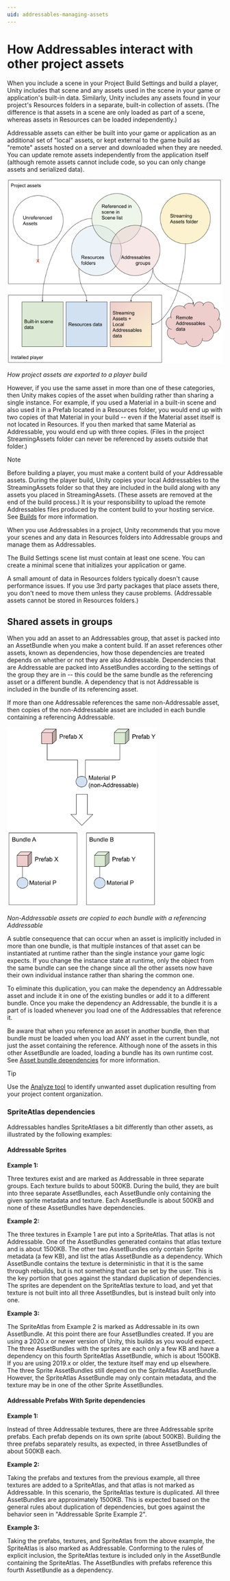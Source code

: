 ```yaml
---
uid: addressables-managing-assets
---
```


# How Addressables interact with other project assets

When you include a scene in your Project Build Settings and build a player, Unity includes that scene and any assets used in the scene in your game or application's built-in data. Similarly, Unity includes any assets found in your project's Resources folders in a separate, built-in collection of assets. (The difference is that assets in a scene are only loaded as part of a scene, whereas assets in Resources can be loaded independently.) 

Addressable assets can either be built into your game or application as an additional set of "local" assets, or kept external to the game build as "remote" assets hosted on a server and downloaded when they are needed. You can update remote assets independently from the application itself (although remote assets cannot include code, so you can only change assets and serialized data).

![](images/addr_interact_baloons.png)

*How project assets are exported to a player build*

However, if you use the same asset in more than one of these categories, then Unity makes copies of the asset when building rather than sharing a single instance. For example, if you used a Material in a built-in scene and also used it in a Prefab located in a Resources folder, you would end up with two copies of that Material in your build -- even if the Material asset itself is not located in Resources. If you then marked that same Material as Addressable, you would end up with three copies. (Files in the project StreamingAssets folder can never be referenced by assets outside that folder.)

> [!NOTE]
> Before building a player, you must make a content build of your Addressable assets. During the player build, Unity copies your local Addressables to the StreamingAssets folder so that they are included in the build along with any assets you placed in StreamingAssets. (These assets are removed at the end of the build process.) It is your responsibility to upload the remote Addressables files produced by the content build to your hosting service. See [Builds] for more information.

When you use Addressables in a project, Unity recommends that you move your scenes and any data in Resources folders into Addressable groups and manage them as Addressables.

The Build Settings scene list must contain at least one scene. You can create a minimal scene that initializes your application or game. 

A small amount of data in Resources folders typically doesn't cause performance issues. If you use 3rd party packages that place assets there, you don't need to move them unless they cause problems. (Addressable assets cannot be stored in Resources folders.) 

## Shared assets in groups

When you add an asset to an Addressables group, that asset is packed into an AssetBundle when you make a content build. If an asset references other assets, known as dependencies, how those dependencies are treated depends on whether or not they are also Addressable. Dependencies that are Addressable are packed into AssetBundles according to the settings of the group they are in -- this could be the same bundle as the referencing asset or a different bundle. A dependency that is not Addressable is included in the bundle of its referencing asset. 

If more than one Addressable references the same non-Addressable asset, then copies of the non-Addressable asset are included in each bundle containing a referencing Addressable.

![](images/addr_interact_shared.png)

*Non-Addressable assets are copied to each bundle with a referencing Addressable*

A subtle consequence that can occur when an asset is implicitly included in more than one bundle, is that multiple instances of that asset can be instantiated at runtime rather than the single instance your game logic expects. If you change the instance state at runtime, only the object from the same bundle can see the change since all the other assets now have their own individual instance rather than sharing the common one. 

To eliminate this duplication, you can make the dependency an Addressable asset and include it in one of the existing bundles or add it to a different bundle. Once you make the dependency an Addressable, the bundle it is a part of is loaded whenever you load one of the Addressables that reference it.

Be aware that when you reference an asset in another bundle, then that bundle must be loaded when you load ANY asset in the current bundle, not just the asset containing the reference. Although none of the assets in this other AssetBundle are loaded, loading a bundle has its own runtime cost. See [Asset bundle dependencies] for more information. 

> [!TIP]
> Use the [Analyze tool] to identify unwanted asset duplication resulting from your project content organization.

### SpriteAtlas dependencies

Addressables handles SpriteAtlases a bit differently than other assets, as illustrated by the following examples:

#### Addressable Sprites 

__Example 1:__

Three textures exist and are marked as Addressable in three separate groups. Each texture builds to about 500KB. During the build, they are built into three separate AssetBundles, each AssetBundle only containing the given sprite metadata and texture. Each AssetBundle is about 500KB and none of these AssetBundles have dependencies.

__Example 2:__

The three textures in Example 1 are put into a SpriteAtlas. That atlas is not Addressable. One of the AssetBundles generated contains that atlas texture and is about 1500KB. The other two AssetBundles only contain Sprite metadata (a few KB), and list the atlas AssetBundle as a dependency. Which AssetBundle contains the texture is deterministic in that it is the same through rebuilds, but is not something that can be set by the user. This is the key portion that goes against the standard duplication of dependencies. The sprites are dependent on the SpriteAtlas texture to load, and yet that texture is not built into all three AssetBundles, but is instead built only into one.

__Example 3:__

The SpriteAtlas from Example 2 is marked as Addressable in its own AssetBundle. At this point there are four AssetBundles created. If you are using a 2020.x or newer version of Unity, this builds as you would expect. The three AssetBundles with the sprites are each only a few KB and have a dependency on this fourth SpriteAtlas AssetBundle, which is about 1500KB. If you are using 2019.x or older, the texture itself may end up elsewhere. The three Sprite AssetBundles still depend on the SpriteAtlas AssetBundle. However, the SpriteAtlas AssetBundle may only contain metadata, and the texture may be in one of the other Sprite AssetBundles.

#### Addressable Prefabs With Sprite dependencies 

__Example 1:__

Instead of three Addressable textures, there are three Addressable sprite prefabs. Each prefab depends on its own sprite (about 500KB). Building the three prefabs separately results, as expected, in three AssetBundles of about 500KB each.

__Example 2:__

Taking the prefabs and textures from the previous example, all three textures are added to a SpriteAtlas, and that atlas is not marked as Addressable. In this scenario, the SpriteAtlas texture is duplicated. All three AssetBundles are approximately 1500KB. This is expected based on the general rules about duplication of dependencies, but goes against the behavior seen in "Addressable Sprite Example 2".

__Example 3:__

Taking the prefabs, textures, and SpriteAtlas from the above example, the SpriteAtlas is also marked as Addressable. Conforming to the rules of explicit inclusion, the SpriteAtlas texture is included only in the AssetBundle containing the SpriteAtlas. The AssetBundles with prefabs reference this fourth AssetBundle as a dependency.


[Analyze tool]: xref:addressables-analyze-tool
[Asset bundle dependencies]: xref:addressables-memory-management#assetbundle-dependencies
[Builds]: xref:addressables-builds